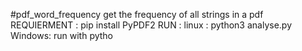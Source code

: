 #pdf_word_frequency 
get the frequency of all strings in a pdf 
REQUIERMENT : pip install PyPDF2 
RUN : linux : python3 analyse.py Windows: run with pytho
